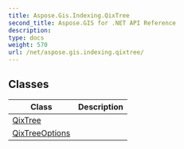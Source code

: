 ```yaml
---
title: Aspose.Gis.Indexing.QixTree
second_title: Aspose.GIS for .NET API Reference
description: 
type: docs
weight: 570
url: /net/aspose.gis.indexing.qixtree/
---
```



## Classes

| Class | Description |
| --- | --- |
| [QixTree](./qixtree/) |  |
| [QixTreeOptions](./qixtreeoptions/) |  |


